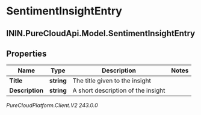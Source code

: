 # SentimentInsightEntry

## ININ.PureCloudApi.Model.SentimentInsightEntry

## Properties

|Name | Type | Description | Notes|
|------------ | ------------- | ------------- | -------------|
| **Title** | **string** | The title given to the insight | |
| **Description** | **string** | A short description of the insight | |



_PureCloudPlatform.Client.V2 243.0.0_
